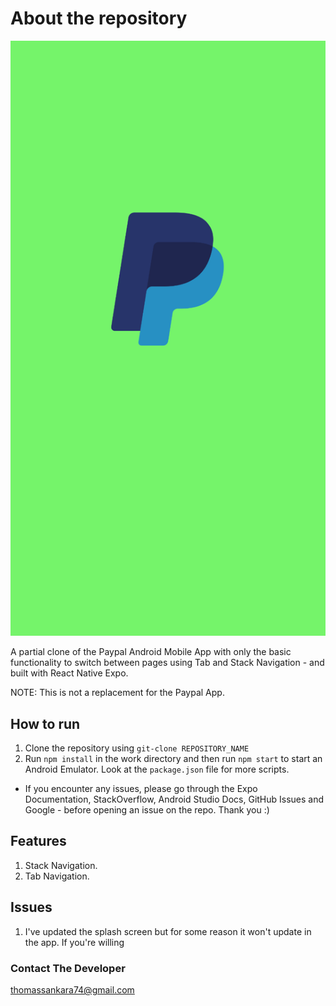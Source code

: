 # About the repository

![preview image](./splash-preview.png)

A partial clone of the Paypal Android Mobile App with only the basic functionality to switch between pages using Tab and Stack Navigation - and built with React Native Expo.

NOTE: This is not a replacement for the Paypal App.

## How to run

1. Clone the repository using `git-clone REPOSITORY_NAME`
2. Run `npm install` in the work directory and then run `npm start` to start an Android Emulator. Look at the `package.json` file for more scripts.

- If you encounter any issues, please go through the Expo Documentation, StackOverflow, Android Studio Docs, GitHub Issues and Google - before opening an issue on the repo. Thank you :)

## Features

1. Stack Navigation.
2. Tab Navigation.

## Issues

1. I've updated the splash screen but for some reason it won't update in the app. If you're willing

### Contact The Developer

thomassankara74@gmail.com
